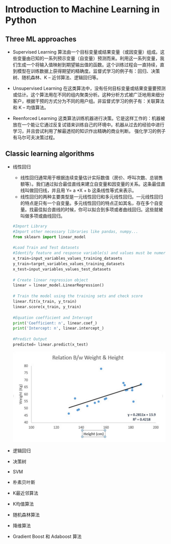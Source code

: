 # Introduction to Machine Learning in Python

## Three ML approaches
- Supervised Learning
    算法由一个目标变量或结果变量（或因变量）组成。这些变量由已知的一系列预示变量（自变量）预测而来。利用这一系列变量，我们生成一个将输入值映射到期望输出值的函数。这个训练过程会一直持续，直到模型在训练数据上获得期望的精确度。监督式学习的例子有：回归、决策树、随机森林、K – 近邻算法、逻辑回归等。

- Unsupervised Learning
    在这类算法中，没有任何目标变量或结果变量要预测或估计。这个算法用在不同的组内聚类分析。这种分析方式被广泛地用来细分客户，根据干预的方式分为不同的用户组。非监督式学习的例子有：关联算法和 K – 均值算法。

- Reenforced Learning
    这类算法训练机器进行决策。它是这样工作的：机器被放在一个能让它通过反复试错来训练自己的环境中。机器从过去的经验中进行学习，并且尝试利用了解最透彻的知识作出精确的商业判断。 强化学习的例子有马尔可夫决策过程。

## Classic learning algorithms
- 线性回归
    + 线性回归通常用于根据连续变量估计实际数值（房价、呼叫次数、总销售额等）。我们通过拟合最佳直线来建立自变量和因变量的关系。这条最佳直线叫做回归线，并且用 Y= a *X + b 这条线性等式来表示。
    + 线性回归的两种主要类型是一元线性回归和多元线性回归。一元线性回归的特点是只有一个自变量。多元线性回归的特点正如其名，存在多个自变量。找最佳拟合直线的时候，你可以拟合到多项或者曲线回归。这些就被叫做多项或曲线回归。
    
    ```python
    #Import Library
    #Import other necessary libraries like pandas, numpy...
    from sklearn import linear_model
     
    #Load Train and Test datasets
    #Identify feature and response variable(s) and values must be numeric and numpy arrays
    x_train=input_variables_values_training_datasets
    y_train=target_variables_values_training_datasets
    x_test=input_variables_values_test_datasets
     
    # Create linear regression object
    linear = linear_model.LinearRegression()
     
    # Train the model using the training sets and check score
    linear.fit(x_train, y_train)
    linear.score(x_train, y_train)
     
    #Equation coefficient and Intercept
    print('Coefficient: n', linear.coef_)
    print('Intercept: n', linear.intercept_)
     
    #Predict Output
    predicted= linear.predict(x_test)
    ```

    ![pic](./pics/linear_regression.png)

- 逻辑回归
- 决策树
- SVM
- 朴素贝叶斯
- K最近邻算法
- K均值算法
- 随机森林算法
- 降维算法
- Gradient Boost 和 Adaboost 算法

